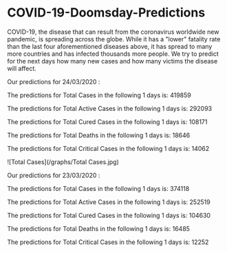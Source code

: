 # COVID-19-Doomsday-Predictions
COVID-19, the disease that can result from the coronavirus worldwide new pandemic, is spreading across the globe. While it has a "lower" fatality rate than the last four aforementioned diseases above, it has spread to many more countries and has infected thousands more people. We try to predict for the next days how many new cases and how many victims the disease will affect.



Our predictions for 24/03/2020 : 

The predictions for Total Cases in the following 1 days is:
419859

The predictions for Total Active Cases in the following 1 days is:
292093

The predictions for Total Cured Cases in the following 1 days is:
108171

The predictions for Total Deaths in the following 1 days is:
18646

The predictions for Total Critical Cases in the following 1 days is:
14062

![Total Cases](/graphs/Total Cases.jpg)

Our predictions for 23/03/2020 : 

The predictions for Total Cases in the following 1 days is:
374118

The predictions for Total Active Cases in the following 1 days is:
252519

The predictions for Total Cured Cases in the following 1 days is:
104630

The predictions for Total Deaths in the following 1 days is:
16485

The predictions for Total Critical Cases in the following 1 days is:
12252
